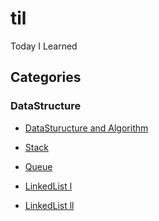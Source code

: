 # til
Today I Learned

## Categories

### DataStructure

- [DataSturucture and Algorithm](https://github.com/sjsage522/til/tree/master/DataStructure/01.%20자료구조와%20알고리즘(DataStructure%20and%20Algorithm))

- [Stack](https://github.com/sjsage522/til/tree/master/DataStructure/04.%20스택(Stack))

- [Queue](https://github.com/sjsage522/til/tree/master/DataStructure/05.%20큐(Queue))

- [LinkedList l](https://github.com/sjsage522/til/tree/master/DataStructure/06.%20연결리스트%20l(LinkedList))

- [LinkedList ll](https://github.com/sjsage522/til/tree/master/DataStructure/07.%20연결리스트%20ll(LinkedList))
